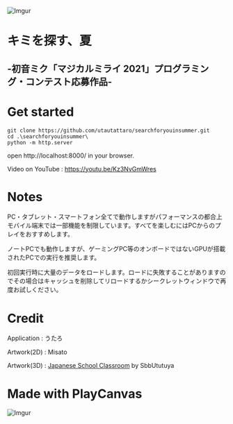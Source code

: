 ![Imgur](https://i.imgur.com/IvzKjYU.png)
# キミを探す、夏
## -初音ミク「マジカルミライ 2021」プログラミング・コンテスト応募作品-


# Get started

```
git clone https://github.com/utautattaro/searchforyouinsummer.git
cd .\searchforyouinsummer\
python -m http.server
```

open http://localhost:8000/ in your browser.

Video on YouTube : https://youtu.be/Kz3NvGmWres

# Notes
PC・タブレット・スマートフォン全てで動作しますがパフォーマンスの都合上モバイル端末では一部機能を制限しています。すべてを楽しむにはPCからのプレイをおすすめします。

ノートPCでも動作しますが、ゲーミングPC等のオンボードではないGPUが搭載されたPCでの実行を推奨します。

初回実行時に大量のデータをロードします。ロードに失敗することがありますのでその場合はキャッシュを削除してリロードするかシークレットウィンドウで再度お試しください。


# Credit
Application : うたろ

Artwork(2D) : Misato

Artwork(3D) : [Japanese School Classroom](https://assetstore.unity.com/packages/3d/environments/japanese-school-classroom-18392?locale=ja-JP) by SbbUtutuya

# Made with PlayCanvas
![Imgur](https://i.imgur.com/k7Q6Dcy.png)
